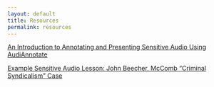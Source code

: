 ```yaml
---
layout: default
title: Resources
permalink: resources
---
```

<!-- Add an essay or interpretive material below this line,
using HTML or markdown.  Do not modify this file above this line -->

[An Introduction to Annotating and Presenting Sensitive Audio Using AudiAnnotate](https://bethanycayeradcliff.github.io/sensitive-audio-lesson/)


[Example Sensitive Audio Lesson: John Beecher, McComb “Criminal Syndicalism” Case](https://kywark.github.io/example-sensitive-audio-lesson-syndicalism/)


